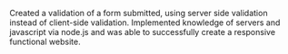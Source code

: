 Created a validation of a form submitted, using server side validation instead of client-side validation. Implemented knowledge of servers and javascript via node.js and was able to successfully create a responsive functional website.
